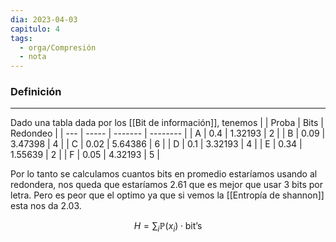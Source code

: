 ```yaml
---
dia: 2023-04-03
capitulo: 4
tags:
  - orga/Compresión
  - nota
---
```

### Definición
---
Dado una tabla dada por los [[Bit de información]], tenemos 
|     | Proba | Bits    | Redondeo |
| --- | ----- | ------- | -------- |
| A   | 0.4   | 1.32193 | 2        |
| B   | 0.09  | 3.47398 | 4        |
| C   | 0.02  | 5.64386 | 6        |
| D   | 0.1   | 3.32193 | 4        |
| E   | 0.34  | 1.55639 | 2        |
| F   | 0.05  | 4.32193 | 5         |

Por lo tanto se calculamos cuantos bits en promedio estaríamos usando al redondera, nos queda que estaríamos $2.61$ que es mejor que usar $3$ bits por letra. Pero es peor que el optimo ya que si vemos la [[Entropía de shannon]] esta nos da $2.03$.

$$ H = \sum_i \mathbb{P}(x_i) \cdot \text{bit's} $$